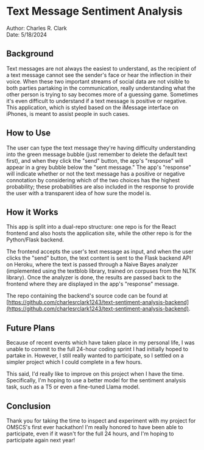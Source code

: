# Text Message Sentiment Analysis

Author: Charles R. Clark \
Date: 5/18/2024

## Background

Text messages are not always the easiest to understand, as the recipient of a text message cannot see the sender's face or hear the inflection in their voice. When these two important streams of social data are not visible to both parties partaking in the communication, really understanding what the other person is trying to say becomes more of a guessing game. Sometimes it's even difficult to understand if a text message is positive or negative. This application, which is styled based on the iMessage interface on iPhones, is meant to assist people in such cases.

## How to Use

The user can type the text message they're having difficulty understanding into the green message bubble (just remember to delete the default text first), and when they click the "send" button, the app's "response" will appear in a grey bubble below the "sent message." The app's "response" will indicate whether or not the text message has a positive or negative connotation by considering which of the two choices has the highest probability; these probabilities are also included in the response to provide the user with a transparent idea of how sure the model is.

## How it Works

This app is split into a dual-repo structure: one repo is for the React frontend and also hosts the application site, while the other repo is for the Python/Flask backend.

The frontend accepts the user's text message as input, and when the user clicks the "send" button, the text content is sent to the Flask backend API on Heroku, where the text is passed through a Naive Bayes analyzer (implemented using the textblob library, trained on corpuses from the NLTK library). Once the analyzer is done, the results are passed back to the frontend where they are displayed in the app's "response" message.

The repo containing the backend's source code can be found at [https://github.com/charlesrclark1243/text-sentiment-analysis-backend](https://github.com/charlesrclark1243/text-sentiment-analysis-backend).

## Future Plans

Because of recent events which have taken place in my personal life, I was unable to commit to the full 24-hour coding sprint I had initially hoped to partake in. However, I still really wanted to participate, so I settled on a simpler project which I could complete in a few hours.

This said, I'd really like to improve on this project when I have the time. Specifically, I'm hoping to use a better model for the sentiment analysis task, such as a T5 or even a fine-tuned Llama model.

## Conclusion

Thank you for taking the time to inspect and experiment with my project for OMSCS's first ever hackathon! I'm really honored to have been able to participate, even if it wasn't for the full 24 hours, and I'm hoping to participate again next year!